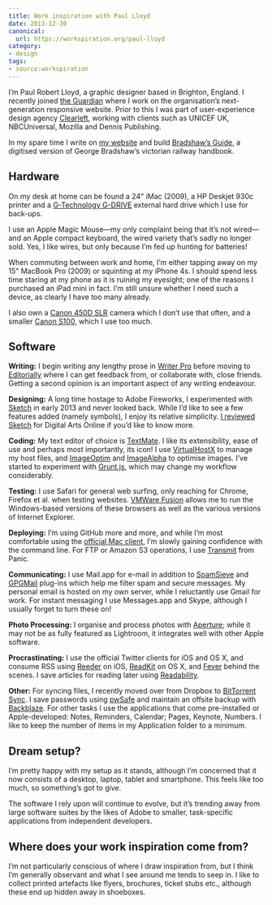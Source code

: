 ```yaml
---
title: Work inspiration with Paul Lloyd
date: 2013-12-30
canonical:
  url: https://workspiration.org/paul-lloyd
category:
- design
tags:
- source:workspiration
---
```

I’m Paul Robert Lloyd, a graphic designer based in Brighton, England. I recently joined [the Guardian][1] where I work on the organisation’s next-generation responsive website. Prior to this I was part of user-experience design agency [Clearleft][2], working with clients such as UNICEF UK, NBCUniversal, Mozilla and Dennis Publishing.

In my spare time I write on [my website][3] and build [Bradshaw’s Guide][4], a digitised version of George Bradshaw’s victorian railway handbook.

## Hardware

On my desk at home can be found a 24" iMac (2009), a HP Deskjet 930c printer and a [G-Technology G-DRIVE][5] external hard drive which I use for back-ups.

I use an Apple Magic Mouse—my only complaint being that it’s not wired—and an Apple compact keyboard, the wired variety that’s sadly no longer sold. Yes, I like wires, but only because I’m fed up hunting for batteries!

When commuting between work and home, I’m either tapping away on my 15" MacBook Pro (2009) or squinting at my iPhone 4s. I should spend less time staring at my phone as it is ruining my eyesight; one of the reasons I purchased an iPad mini in fact. I’m still unsure whether I need such a device, as clearly I have too many already.

I also own a [Canon 450D SLR][6] camera which I don’t use that often, and a smaller [Canon S100][7], which I use too much.

## Software

**Writing:** I begin writing any lengthy prose in [Writer Pro][8] before moving to [Editorially][9] where I can get feedback from, or collaborate with, close friends. Getting a second opinion is an important aspect of any writing endeavour.

**Designing:** A long time hostage to Adobe Fireworks, I experimented with [Sketch][10] in early 2013 and never looked back. While I’d like to see a few features added (namely symbols), I enjoy its relative simplicity. [I reviewed Sketch][11] for Digital Arts Online if you’d like to know more.

**Coding:** My text editor of choice is [TextMate][12]. I like its extensibility, ease of use and perhaps most importantly, its icon! I use [VirtualHostX][13] to manage my host files, and [ImageOptim][14] and [ImageAlpha][15] to optimise images. I’ve started to experiment with [Grunt.js][16], which may change my workflow considerably.

**Testing:** I use Safari for general web surfing, only reaching for Chrome, Firefox et al. when testing websites. [VMWare Fusion][17] allows me to run the Windows-based versions of these browsers as well as the various versions of Internet Explorer.

**Deploying:** I’m using GitHub more and more, and while I’m most comfortable using the [official Mac client][18], I’m slowly gaining confidence with the command line. For FTP or Amazon S3 operations, I use [Transmit][19] from Panic.

**Communicating:** I use Mail.app for e-mail in addition to [SpamSieve][20] and [GPGMail][21] plug-ins which help me filter spam and secure messages. My personal email is hosted on my own server, while I reluctantly use Gmail for work. For instant messaging I use Messages.app and Skype, although I usually forget to turn these on!

**Photo Processing:** I organise and process photos with [Aperture][22]; while it may not be as fully featured as Lightroom, it integrates well with other Apple software.

**Procrastinating:** I use the official Twitter clients for iOS and OS X, and consume RSS using [Reeder][23] on iOS, [ReadKit][24] on OS X, and [Fever][25] behind the scenes. I save articles for reading later using [Readability][26].

**Other:** For syncing files, I recently moved over from Dropbox to [BitTorrent Sync][27]. I save passwords using [pwSafe][28] and maintain an offsite backup with [Backblaze][29]. For other tasks I use the applications that come pre-installed or Apple-developed: Notes, Reminders, Calendar; Pages, Keynote, Numbers. I like to keep the number of items in my Application folder to a minimum.

## Dream setup?

I’m pretty happy with my setup as it stands, although I’m concerned that it now consists of a desktop, laptop, tablet and smartphone. This feels like too much, so something’s got to give.

The software I rely upon will continue to evolve, but it’s trending away from large software suites by the likes of Adobe to smaller, task-specific applications from independent developers.

## Where does your work inspiration come from?

I’m not particularly conscious of where I draw inspiration from, but I think I’m generally observant and what I see around me tends to seep in. I like to collect printed artefacts like flyers, brochures, ticket stubs etc., although these end up hidden away in shoeboxes.

[1]: https://theguardian.com
[2]: https://clearleft.com
[3]: https://paulrobertlloyd.com
[4]: https://bradshaws.guide
[5]: http://g-technology.com/products/g-drive
[6]: https://www.dpreview.com/reviews/canoneos450d
[7]: https://www.dpreview.com/reviews/canons100
[8]: https://ia.net/writer
[9]: http://editorially.com
[10]: https://www.sketchapp.com
[11]: http://www.digitalartsonline.co.uk/reviews/interactive-design/bohemian-coding-sketch-2-review/
[12]: https://macromates.com
[13]: https://clickontyler.com/virtualhostx/
[14]: https://imageoptim.com/mac
[15]: https://pngmini.com
[16]: https://gruntjs.com
[17]: https://www.vmware.com/products/fusion.html
[18]: https://mac.github.com
[19]: https://panic.com/transmit/
[20]: https://c-command.com/spamsieve/
[21]: https://gpgtools.org
[22]: https://www.apple.com/aperture/
[23]: http://reederapp.com/ios/
[24]: https://readkitapp.com
[25]: https://feedafever.com
[26]: https://www.readability.com
[27]: http://bittorrent.com/sync/
[28]: https://pwsafe.info
[29]: https://www.backblaze.com
